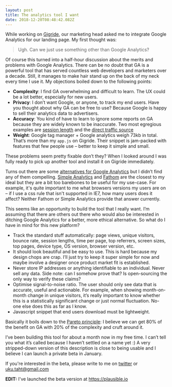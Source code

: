 ```yaml
---
layout: post
title: The analytics tool I want
date: 2018-12-20T08:48:42.082Z
---
```


While working on [Gigride](http://gigride.live), our marketing head asked me to integrate Google Analytics for our landing page. My first thought was:

> Ugh. Can we just use something other than Google Analytics?

Of course this turned into a half-hour discussion about the merits and problems with Google Analytics. There can be no doubt that GA is a powerful tool that has served countless web developers and marketers over a decade. Still, it manages to make hair stand up on the back of my neck every time I use it. My objections boiled down to the following points:

* **Complexity**: I find GA overwhelming and difficult to learn. The UX could be a lot better, especially for new users.
* **Privacy**: I don’t want Google, or anyone, to track my end users. Have you thought about why GA can be free to use? Because Google is happy to sell their analytics data to advertisers.
* **Accuracy**: You kind of have to learn to ignore some reports on GA because they are widely known to be inaccurate. Two most egregious examples are [session length](https://help.analyticsedge.com/article/misunderstood-metrics-time-on-page-session-duration/) and the [direct traffic source](https://neilpatel.com/blog/what-is-dark-traffic/)
* **Weight**: Google tag manager + Google analytics weigh 73kb in total. That’s more than my `app.js` on Gigride. Their snippet is jam-packed with features that few people use – better to keep it simple and small.

These problems seem pretty fixable don’t they? When I looked around I was fully ready to pick up another tool and install it on Gigride immediately.

Turns out there are some [alternatives for Google Analytics](https://nomoregoogle.com/) but I didn’t find any of them compelling. [Simple Analytics](https://simpleanalytics.io/) and [Fathom](https://usefathom.com/) are the closest to my ideal but they are a bit too barebones to be useful for my use-case. For example, it's quite important to me what browsers versions my users are on – if I use a css rule that isn't supported in IE7, how many users does it affect? Neither Fathom or Simple Analytics provide that answer currently.

This seems like an opportunity to build the tool that I really want. I’m assuming that there are others out there who would also be interested in ditching Google Analytics for a better, more ethical alternative. So what do I have in mind for this new platform?

* Track the standard stuff automatically: page views, unique visitors, bounce rate, session lengths, time per page, top referrers, screen sizes, top pages, device type, OS version, browser version, etc.
* It should look beautiful and be easy to use. This is hard because my design chops are crap. I’ll just try to keep it super simple for now and maybe involve a designer once product market fit is established.
* Never store IP addresses or anything identifiable to an individual. Never sell any data. Side note: can I somehow prove that? Is open-sourcing the only way to verify these claims?
* Optimise signal-to-noise ratio. The user should only see data that is accurate, useful and actionable. For example, when showing month-on-month change in unique visitors, it’s really important to know whether this is a statistically significant change or just normal fluctuation. No-one else does this as far as I know.
* Javascript snippet that end users download must be lightweight.

Basically it boils down to the [Pareto principle](https://en.wikipedia.org/wiki/Pareto_principle): I believe we can get 80% of the benefit on GA with 20% of the complexity and cruft around it.

I’ve been building this tool for about a month now in my free time. I can’t tell you what it’s called because I haven’t settled on a name yet :) A very stripped-down version of this description is close to being usable and I believe I can launch a private beta in January.

If you're interested in the beta, please write to me on [twitter](https://twitter.com/ukutaht) or uku.taht@gmail.com

**EDIT:** I've launched the beta version at https://plausible.io
